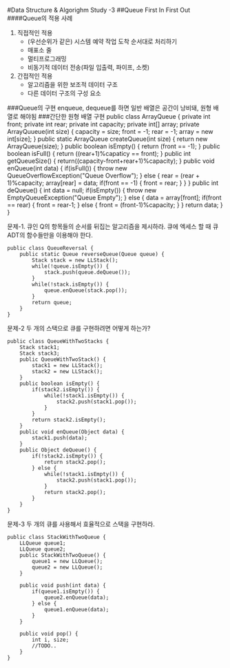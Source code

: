 #Data Structure & Algorighm Study -3
##Queue
First In First Out
####Queue의 적용 사례
1. 직접적인 적용
	- (우선순위가 같은) 시스템 예약 작업 도착 순서대로 처리하기
	- 매표소 줄
	- 멀티프로그래밍
	- 비동기적 데이터 전송(파일 입출력, 파이프, 소켓)
2. 간접적인 적용
	- 알고리즘을 위한 보조적 데이터 구조
	- 다른 데이터 구조의 구성 요소

###Queue의 구현
enqueue, dequeue를 하면 일반 배열은 공간이 낭비돼, 원형 배열로 해야됨
###간단한 원형 배열 구현
	public class ArrayQueue {
    	private int front;
        private int rear;
        private int capacity;
        private int[] array;
        private ArrayQuueue(int size) {
        	capacity = size;
            front = -1;
            rear = -1;
            array = new int[size];
        }
        public static ArrayQueue createQueue(int size) {
        	return new ArrayQueue(size);
        }
        public boolean isEmpty() {
	        return (front == -1);
        }
        public boolean isFull() {
        	return ((rear+1)%capaticy == front);
        }
        public int getQueueSize() {
        	return((capacity-front+rear+1)%capacity);
        }
        public void enQueue(int data) {
        	if(isFull()) {
            	throw new QueueOverflowException("Queue Overflow");
            } else {
            	rear = (rear + 1)%capacity;
                array[rear] = data;
                if(front == -1) {
                	front = rear;
				}
            }
        }
        public int deQueue() {
        	int data = null;
            if(isEmpty()) {
            	throw new EmptyQueueException("Queue Empty");
            } else {
				data = array[front];
                if(front == rear) {
                	front = rear-1;
                } else {
                	front = (front-1)%capacity;
                }
            }
            return data;
        }
    }

문제-1. 큐인 Q의 항목들의 순서를 뒤집는 알고리즘을 제시하라. 큐에 엑세스 할 때 큐 ADT의 함수들만을 이용해야 한다.

	public class QueueReversal {
    	public static Queue reverseQueue(Queue queue) {
        	Stack stack = new LLStack();
            while(!queue.isEmpty()) {
            	stack.push(queue.deQueue());
            }
            while(!stack.isEmpty()) {
            	queue.enQueue(stack.pop());
            }
            return queue;
        }
    }

문제-2 두 개의 스택으로 큐를 구현하려면 어떻게 하는가?

	public class QueueWithTwoStacks {
    	Stack stack1;
        Stack stack3;
        public QueueWithTwoStack() {
        	stack1 = new LLStack();
            stack2 = new LLStack();
        }
		public boolean isEmpty() {
        	if(stack2.isEmpty()) {
            	while(!stack1.isEmpty()) {
                	stack2.push(stack1.pop());
                }
            }
            return stack2.isEmpty();
        }
        public void enQueue(Object data) {
        	stack1.push(data);
        }
        public Object deQueue() {
        	if(!stack2.isEmpty()) {
            	return stack2.pop();
            } else {
            	while(!stack1.isEmpty()) {
                	stack2.push(stack1.pop());
                }
                return stack2.pop();
            }
		}
    }

문제-3 두 개의 큐를 사용해서 효율적으로 스택을 구현하라.

	public class StackWithTwoQueue {
    	LLQueue queue1;
        LLQueue queue2;
        public StackWithTwoQueue() {
        	queue1 = new LLQueue();
            queue2 = new LLQueue();
        }

		public void push(int data) {
        	if(queue1.isEmpty()) {
            	queue2.enQueue(data);
            } else {
            	queue1.enQueue(data);
            }
        }

        public void pop() {
			int i, size;
			//TODO..
		}
    }